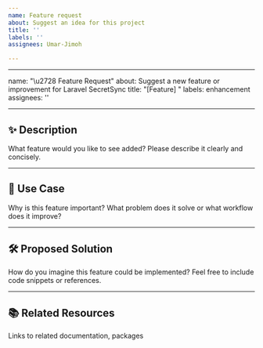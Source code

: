 ```yaml
---
name: Feature request
about: Suggest an idea for this project
title: ''
labels: ''
assignees: Umar-Jimoh

---
```


---
name: "\u2728 Feature Request"
about: Suggest a new feature or improvement for Laravel SecretSync
title: "[Feature] "
labels: enhancement
assignees: ''

---

## ✨ Description

What feature would you like to see added? Please describe it clearly and concisely.

---

## 🧠 Use Case

Why is this feature important? What problem does it solve or what workflow does it improve?

---

## 🛠️ Proposed Solution

How do you imagine this feature could be implemented? Feel free to include code snippets or references.

---

## 📚 Related Resources

Links to related documentation, packages
